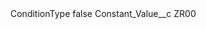<?xml version="1.0" encoding="UTF-8"?>
<CustomMetadata xmlns="http://soap.sforce.com/2006/04/metadata" xmlns:xsi="http://www.w3.org/2001/XMLSchema-instance" xmlns:xsd="http://www.w3.org/2001/XMLSchema">
    <label>ConditionType</label>
    <protected>false</protected>
    <values>
        <field>Constant_Value__c</field>
        <value xsi:type="xsd:string">ZR00</value>
    </values>
</CustomMetadata>
